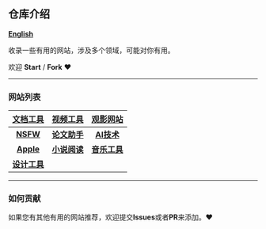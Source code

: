 ## 仓库介绍 
[**English**](./English.md)

收录一些有用的网站，涉及多个领域，可能对你有用。

欢迎 **Start** / **Fork** :heart:

---

### 网站列表

|[文档工具](../docs/document.md)|[视频工具](../docs/video.md)|[观影网站](../docs/movie.md)|
|:---:|:---:|:---:|
|[**NSFW**](../docs/nsfw.md)|[**论文助手**](../docs/thesis.md)|[**AI技术**](../docs/ai.md)|
|[**Apple**](../docs/apple.md)|[**小说阅读**](../docs/novel.md)|[**音乐工具**](../docs/music.md)|
|[**设计工具**](../docs/design.md)|||
---

### 如何贡献
如果您有其他有用的网站推荐，欢迎提交**Issues**或者**PR**来添加。:heart: